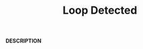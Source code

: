 ﻿---
category: 5xx
code: 508
cover: https://firebasestorage.googleapis.com/v0/b/capy-http.appspot.com/o/Capy508.webp?alt=media
coverAlt: Loop Detected
description: Loop Detected
pubDate: 2014-06-01
tags:
- 5xx
title: Loop Detected
---

__DESCRIPTION__